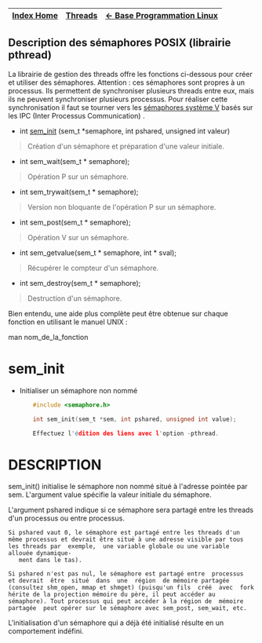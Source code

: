 [Index Home](/) | [Threads](.) | [<- Base Programmation Linux](..) 
-----------------|-------------| ------------------

## Description des sémaphores POSIX (librairie pthread)

La librairie de gestion des threads offre les fonctions ci-dessous pour créer et utiliser des sémaphores. Attention : ces sémaphores sont propres à un processus. Ils permettent de synchroniser plusieurs threads entre eux, mais ils ne peuvent synchroniser plusieurs processus. Pour réaliser cette synchronisation il faut se tourner vers les [sémaphores système V](/ProgAvancee/SemaphorePourProc) basés sur les IPC (Inter Processus Communication) .

* int [sem_init](#sem_init) (sem_t *semaphore, int pshared, unsigned int valeur)
> Création d'un sémaphore et préparation d'une valeur initiale.
* int sem_wait(sem_t * semaphore);
> Opération P sur un sémaphore.
* int sem_trywait(sem_t * semaphore);
> Version non bloquante de l'opération P sur un sémaphore.
* int sem_post(sem_t * semaphore);
> Opération V sur un sémaphore.
* int sem_getvalue(sem_t * semaphore, int * sval);
> Récupérer le compteur d'un sémaphore.
* int sem_destroy(sem_t * semaphore);
> Destruction d'un sémaphore.

Bien entendu, une aide plus complète peut être obtenue sur chaque fonction en utilisant le manuel UNIX :

man nom_de_la_fonction

# sem_init 
- Initialiser un sémaphore non nommé

```C
       #include <semaphore.h>

       int sem_init(sem_t *sem, int pshared, unsigned int value);

       Effectuez l'édition des liens avec l'option -pthread.
```
# DESCRIPTION
sem_init()  initialise le sémaphore non nommé situé à l'adresse pointée par sem. L'argument value spécifie la valeur initiale du sémaphore.

L'argument pshared indique si  ce  sémaphore  sera  partagé  entre  les threads d'un processus ou entre processus.

    Si pshared vaut 0, le sémaphore est partagé entre les threads d'un même processus et devrait être situé à une adresse visible par tous les threads par  exemple,  une variable globale ou une variable allouée dynamique‐
       ment dans le tas).

    Si pshared n'est pas nul, le sémaphore est partagé entre  processus  et devrait  être  situé  dans  une  région  de mémoire partagée (consultez shm_open, mmap et shmget) (puisqu'un fils  créé  avec  fork hérite de la projection mémoire du père, il peut accéder au sémaphore). Tout processus qui peut accéder à la région de  mémoire  partagée  peut opérer sur le sémaphore avec sem_post, sem_wait, etc.

L'initialisation d'un sémaphore qui a déjà été initialisé résulte en un comportement indéfini.
